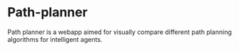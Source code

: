 # Path-planner
Path planner is a webapp aimed for visually compare different path planning algorithms for intelligent agents.
